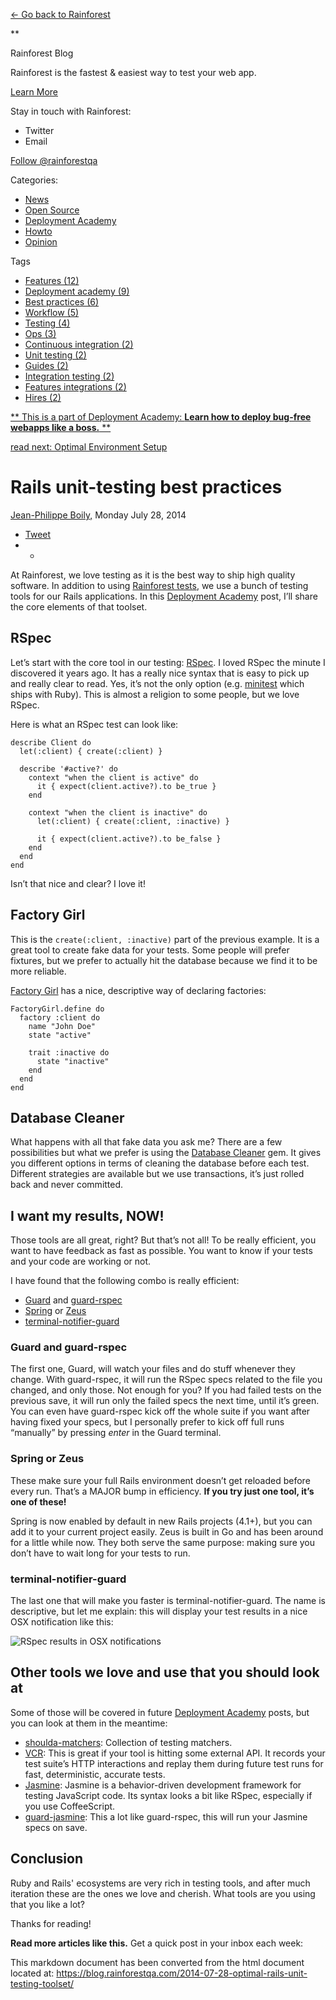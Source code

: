 [← Go back to Rainforest](//www.rainforestqa.com) [](/)

**

Rainforest Blog

Rainforest is the fastest & easiest way to test your web app.

[Learn More](//www.rainforestqa.com)

Stay in touch with Rainforest:

-   Twitter
-   Email

[Follow @rainforestqa](https://twitter.com/rainforestqa)

Categories:

-   [News](/categories/news/)
-   [Open Source](/categories/open-source/)
-   [Deployment Academy](/categories/deployment-academy/)
-   [Howto](/categories/howto/)
-   [Opinion](/categories/opinion/)

Tags

-   [Features (12)](/tags/features/)
-   [Deployment academy (9)](/tags/deployment-academy/)
-   [Best practices (6)](/tags/best-practices/)
-   [Workflow (5)](/tags/workflow/)
-   [Testing (4)](/tags/testing/)
-   [Ops (3)](/tags/ops/)
-   [Continuous integration (2)](/tags/continuous-integration/)
-   [Unit testing (2)](/tags/unit-testing/)
-   [Guides (2)](/tags/guides/)
-   [Integration testing (2)](/tags/integration-testing/)
-   [Features integrations (2)](/tags/features-integrations/)
-   [Hires (2)](/tags/hires/)

[** This is a part of Deployment Academy: **Learn how to deploy bug-free
webapps like a boss.** **](/categories/deployment-academy/)

[read next: Optimal Environment
Setup](/2014-08-01-optimal-environment-setup-for-a-webapp/?utm_source=blog%20read%20next%20tab)

Rails unit-testing best practices
=================================

[Jean-Philippe
Boily,](https://plus.google.com/+JeanPhilippeBoily?rel=author) Monday
July 28, 2014

-   [Tweet](https://twitter.com/share)
-   -   

At Rainforest, we love testing as it is the best way to ship high
quality software. In addition to using [Rainforest
tests](https://www.rainforestqa.com/), we use a bunch of testing tools
for our Rails applications. In this [Deployment
Academy](/categories/deployment-academy) post, I’ll share the core
elements of that toolset.

RSpec
-----

Let’s start with the core tool in our testing:
[RSpec](https://relishapp.com/rspec). I loved RSpec the minute I
discovered it years ago. It has a really nice syntax that is easy to
pick up and really clear to read. Yes, it’s not the only option (e.g.
[minitest](https://github.com/seattlerb/minitest) which ships with
Ruby). This is almost a religion to some people, but we love RSpec.

Here is what an RSpec test can look like:

~~~~ {.highlight .ruby}
describe Client do
  let(:client) { create(:client) }

  describe '#active?' do
    context "when the client is active" do
      it { expect(client.active?).to be_true }
    end

    context "when the client is inactive" do
      let(:client) { create(:client, :inactive) }

      it { expect(client.active?).to be_false }
    end
  end
end
~~~~

Isn’t that nice and clear? I love it!

Factory Girl
------------

This is the `create(:client, :inactive)` part of the previous example.
It is a great tool to create fake data for your tests. Some people will
prefer fixtures, but we prefer to actually hit the database because we
find it to be more reliable.

[Factory Girl](https://github.com/thoughtbot/factory_girl) has a nice,
descriptive way of declaring factories:

~~~~ {.highlight .ruby}
FactoryGirl.define do
  factory :client do
    name "John Doe"
    state "active"

    trait :inactive do
      state "inactive"
    end
  end
end
~~~~

Database Cleaner
----------------

What happens with all that fake data you ask me? There are a few
possibilities but what we prefer is using the [Database
Cleaner](https://github.com/DatabaseCleaner/database_cleaner) gem. It
gives you different options in terms of cleaning the database before
each test. Different strategies are available but we use transactions,
it’s just rolled back and never committed.

I want my results, NOW!
-----------------------

Those tools are all great, right? But that’s not all! To be really
efficient, you want to have feedback as fast as possible. You want to
know if your tests and your code are working or not.

I have found that the following combo is really efficient:

-   [Guard](https://github.com/guard/guard) and
    [guard-rspec](https://github.com/guard/guard-rspec)
-   [Spring](https://github.com/rails/spring) or
    [Zeus](https://github.com/burke/zeus)
-   [terminal-notifier-guard](https://github.com/Springest/terminal-notifier-guard)

### Guard and guard-rspec

The first one, Guard, will watch your files and do stuff whenever they
change. With guard-rspec, it will run the RSpec specs related to the
file you changed, and only those. Not enough for you? If you had failed
tests on the previous save, it will run only the failed specs the next
time, until it’s green. You can even have guard-rspec kick off the whole
suite if you want after having fixed your specs, but I personally prefer
to kick off full runs “manually” by pressing *enter* in the Guard
terminal.

### Spring or Zeus

These make sure your full Rails environment doesn’t get reloaded before
every run. That’s a MAJOR bump in efficiency. **If you try just one
tool, it’s one of these!**

Spring is now enabled by default in new Rails projects (4.1+), but you
can add it to your current project easily. Zeus is built in Go and has
been around for a little while now. They both serve the same purpose:
making sure you don’t have to wait long for your tests to run.

### terminal-notifier-guard

The last one that will make you faster is terminal-notifier-guard. The
name is descriptive, but let me explain: this will display your test
results in a nice OSX notification like this:

![RSpec results in OSX
notifications](/images/optimal-rails-testing-toolset/terminal-guard-notifier.png?1408424600)

Other tools we love and use that you should look at
---------------------------------------------------

Some of those will be covered in future [Deployment
Academy](/categories/deployment-academy) posts, but you can look at them
in the meantime:

-   [shoulda-matchers](https://github.com/thoughtbot/shoulda-matchers):
    Collection of testing matchers.
-   [VCR](https://github.com/vcr/vcr): This is great if your tool is
    hitting some external API. It records your test suite’s HTTP
    interactions and replay them during future test runs for fast,
    deterministic, accurate tests.
-   [Jasmine](http://jasmine.github.io/): Jasmine is a behavior-driven
    development framework for testing JavaScript code. Its syntax looks
    a bit like RSpec, especially if you use CoffeeScript.
-   [guard-jasmine](https://github.com/guard/guard-jasmine): This a lot
    like guard-rspec, this will run your Jasmine specs on save.

Conclusion
----------

Ruby and Rails' ecosystems are very rich in testing tools, and after
much iteration these are the ones we love and cherish. What tools are
you using that you like a lot?

Thanks for reading!

**Read more articles like this.** Get a quick post in your inbox each
week:

This markdown document has been converted from the html document located at:
https://blog.rainforestqa.com/2014-07-28-optimal-rails-unit-testing-toolset/
